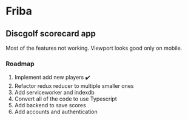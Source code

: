 # Friba

## Discgolf scorecard app

Most of the features not working. Viewport looks good only on mobile.

### Roadmap

1. Implement add new players :heavy_check_mark:
2. Refactor redux reducer to multiple smaller ones 
3. Add serviceworker and indexdb
4. Convert all of the code to use Typescript
5. Add backend to save scores
6. Add accounts and authentication
